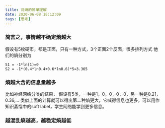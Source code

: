 ```yaml
---
title: 对熵的简单理解
date: 2020-06-08 18:12:09
tags: [思考]
---
```

### 简言之，事情越不确定熵越大
假设有5枚硬币，都是正面，只有一种方式，3个正面2个反面，很多排列方式
他们的熵分别为
```
S1 = -1*ln(1)=0
S2 = -1*(0.4*ln0.4+0.6*ln0.6)*5=3.365
```
### 熵越大含的信息量越多
比如神经网络分类的结果，
假设有5类，一种是1，0，0，0，0，另一种是0.21，0.36,...
类似上面的计算就可以得出第二种熵更大，它喊得信息也更多，可以用作知识蒸馏中的soft label，学生网络能学到更多信息。

### 越混乱熵越高，越稳定熵越低
